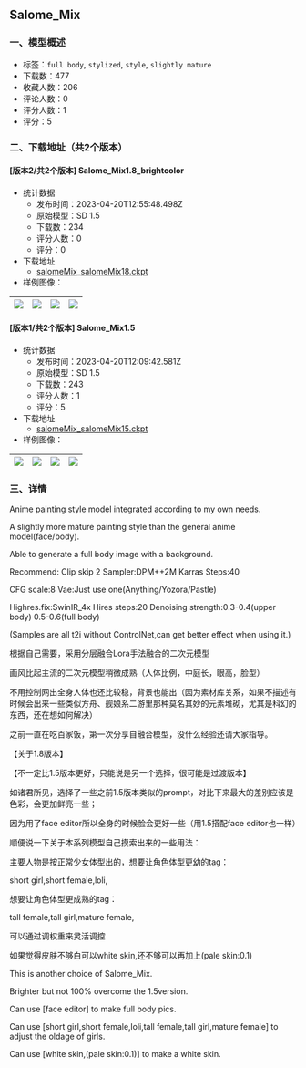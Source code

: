 ## Salome_Mix
### 一、模型概述

- 标签：`full body`, `stylized`, `style`, `slightly mature`
- 下载数：477
- 收藏人数：206
- 评论人数：0
- 评分人数：1
- 评分：5

### 二、下载地址（共2个版本）

#### [版本2/共2个版本] Salome_Mix1.8_brightcolor

- 统计数据
  - 发布时间：2023-04-20T12:55:48.498Z
  - 原始模型：SD 1.5
  - 下载数：234
  - 评分人数：0
  - 评分：0
- 下载地址
  - [salomeMix_salomeMix18.ckpt](https://civitai.com/api/download/models/50693)
- 样例图像：

| <img src="https://image.civitai.com/xG1nkqKTMzGDvpLrqFT7WA/8e24e00a-a1fa-4651-fea9-f93990121300/width=450/545264.jpeg" /> | <img src="https://image.civitai.com/xG1nkqKTMzGDvpLrqFT7WA/01734582-8159-4baf-c7b3-18aef15a6900/width=450/545267.jpeg" /> | <img src="https://image.civitai.com/xG1nkqKTMzGDvpLrqFT7WA/d9d696d8-8ca0-49d1-71bc-f2bd90835000/width=450/545273.jpeg" /> | <img src="https://image.civitai.com/xG1nkqKTMzGDvpLrqFT7WA/6350976b-1385-4899-18ee-00be7cf5e300/width=450/545275.jpeg" /> |
| ---- | ---- | ---- | ---- |

#### [版本1/共2个版本] Salome_Mix1.5

- 统计数据
  - 发布时间：2023-04-20T12:09:42.581Z
  - 原始模型：SD 1.5
  - 下载数：243
  - 评分人数：1
  - 评分：5
- 下载地址
  - [salomeMix_salomeMix15.ckpt](https://civitai.com/api/download/models/34367)
- 样例图像：

| <img src="https://image.civitai.com/xG1nkqKTMzGDvpLrqFT7WA/0fd8dd8d-3ca5-4a53-1b04-abe86aadc200/width=450/392474.jpeg" /> | <img src="https://image.civitai.com/xG1nkqKTMzGDvpLrqFT7WA/ea1d2c7e-181c-4e5a-fcb8-7666b37e1f00/width=450/392490.jpeg" /> | <img src="https://image.civitai.com/xG1nkqKTMzGDvpLrqFT7WA/b54fd50c-37f9-4aff-352f-2c80be3bff00/width=450/392489.jpeg" /> | <img src="https://image.civitai.com/xG1nkqKTMzGDvpLrqFT7WA/f306ce24-d056-44a7-c8f0-91fe24202e00/width=450/392488.jpeg" /> |
| ---- | ---- | ---- | ---- |


### 三、详情
<p>Anime painting style model integrated according to my own needs.</p><p>A slightly more mature painting style than the general anime model(face/body).</p><p>Able to generate a full body image with a background.</p><p>Recommend: Clip skip 2 Sampler:DPM++2M Karras Steps:40</p><p>CFG scale:8 Vae:Just use one(Anything/Yozora/Pastle)</p><p>Highres.fix:SwinIR_4x Hires steps:20 Denoising strength:0.3-0.4(upper body) 0.5-0.6(full body)</p><p>(Samples are all t2i without ControlNet,can get better effect when using it.)</p><p>根据自己需要，采用分层融合Lora手法融合的二次元模型</p><p>画风比起主流的二次元模型稍微成熟（人体比例，中庭长，眼高，脸型）</p><p>不用控制网出全身人体也还比较稳，背景也能出（因为素材库关系，如果不描述有时候会出来一些类似方舟、舰娘系二游里那种莫名其妙的元素堆砌，尤其是科幻的东西，还在想如何解决）</p><p>之前一直在吃百家饭，第一次分享自融合模型，没什么经验还请大家指导。</p><p></p><p></p><p></p><p>【关于1.8版本】</p><p>【不一定比1.5版本更好，只能说是另一个选择，很可能是过渡版本】</p><p>如诸君所见，选择了一些之前1.5版本类似的prompt，对比下来最大的差别应该是色彩，会更加鲜亮一些；</p><p>因为用了face editor所以全身的时候脸会更好一些（用1.5搭配face editor也一样）</p><p>顺便说一下关于本系列模型自己摸索出来的一些用法：</p><p>主要人物是按正常少女体型出的，想要让角色体型更幼的tag：</p><p>short girl,short female,loli,</p><p>想要让角色体型更成熟的tag：</p><p>tall female,tall girl,mature female,</p><p>可以通过调权重来灵活调控</p><p>如果觉得皮肤不够白可以white skin,还不够可以再加上(pale skin:0.1)</p><p>This is another choice of Salome_Mix.</p><p>Brighter but not 100% overcome the 1.5version.</p><p>Can use [face editor] to make full body pics.</p><p>Can use [short girl,short female,loli,tall female,tall girl,mature female] to adjust the oldage of girls.</p><p>Can use [white skin,(pale skin:0.1)] to make a white skin.</p><p></p>